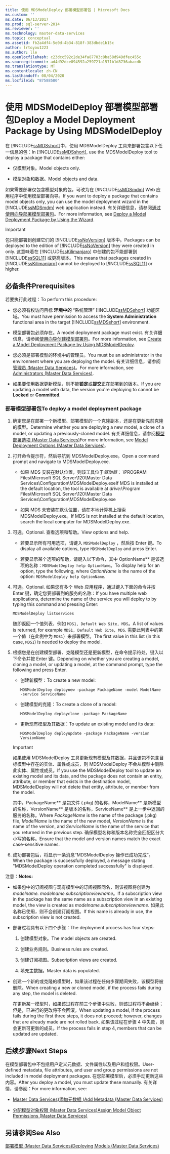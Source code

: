 ```yaml
---
title: 使用 MDSModelDeploy 部署模型部署包 | Microsoft Docs
ms.custom: ''
ms.date: 06/13/2017
ms.prod: sql-server-2014
ms.reviewer: ''
ms.technology: master-data-services
ms.topic: conceptual
ms.assetid: fb2a4df4-5e0d-4b34-818f-383dbde1b15c
author: lrtoyou1223
ms.author: lle
ms.openlocfilehash: c23dcc592c2de34fa87703c8ba58d949dfec455c
ms.sourcegitcommit: ad4d92dce894592a259721a1571b1d8736abacdb
ms.translationtype: MT
ms.contentlocale: zh-CN
ms.lasthandoff: 08/04/2020
ms.locfileid: "87588580"
---
```

# <a name="deploy-a-model-deployment-package-by-using-mdsmodeldeploy"></a><span data-ttu-id="95043-102">使用 MDSModelDeploy 部署模型部署包</span><span class="sxs-lookup"><span data-stu-id="95043-102">Deploy a Model Deployment Package by Using MDSModelDeploy</span></span>
  <span data-ttu-id="95043-103">在 [!INCLUDE[ssMDSshort](../includes/ssmdsshort-md.md)]中，使用 MDSModelDeploy 工具来部署包含以下任一信息的包：</span><span class="sxs-lookup"><span data-stu-id="95043-103">In [!INCLUDE[ssMDSshort](../includes/ssmdsshort-md.md)], use the MDSModelDeploy tool to deploy a package that contains either:</span></span>  
  
-   <span data-ttu-id="95043-104">仅模型对象。</span><span class="sxs-lookup"><span data-stu-id="95043-104">Model objects only.</span></span>  
  
-   <span data-ttu-id="95043-105">模型对象和数据。</span><span class="sxs-lookup"><span data-stu-id="95043-105">Model objects and data.</span></span>  
  
 <span data-ttu-id="95043-106">如果需要部署仅包含模型对象的包，可改为在 [!INCLUDE[ssMDSmdm](../includes/ssmdsmdm-md.md)] Web 应用程序中使用模型部署向导。</span><span class="sxs-lookup"><span data-stu-id="95043-106">If you want to deploy a package that contains model objects only, you can use the model deployment wizard in the [!INCLUDE[ssMDSmdm](../includes/ssmdsmdm-md.md)] web application instead.</span></span> <span data-ttu-id="95043-107">有关详细信息，请参阅[通过使用向导部署模型部署包](../../2014/master-data-services/deploy-a-model-deployment-package-by-using-the-wizard.md)。</span><span class="sxs-lookup"><span data-stu-id="95043-107">For more information, see [Deploy a Model Deployment Package by Using the Wizard](../../2014/master-data-services/deploy-a-model-deployment-package-by-using-the-wizard.md).</span></span>  
  
> [!IMPORTANT]  
>  <span data-ttu-id="95043-108">包只能部署到创建它们的 [!INCLUDE[ssNoVersion](../includes/ssnoversion-md.md)] 版本中。</span><span class="sxs-lookup"><span data-stu-id="95043-108">Packages can be deployed to the edition of [!INCLUDE[ssNoVersion](../includes/ssnoversion-md.md)] they were created in only.</span></span> <span data-ttu-id="95043-109">这意味着在 [!INCLUDE[ssKilimanjaro](../includes/sskilimanjaro-md.md)] 中创建的包不能部署到 [!INCLUDE[ssSQL11](../includes/sssql11-md.md)] 或更高版本。</span><span class="sxs-lookup"><span data-stu-id="95043-109">This means that packages created in [!INCLUDE[ssKilimanjaro](../includes/sskilimanjaro-md.md)] cannot be deployed to [!INCLUDE[ssSQL11](../includes/sssql11-md.md)] or higher.</span></span>  
  
## <a name="prerequisites"></a><span data-ttu-id="95043-110">必备条件</span><span class="sxs-lookup"><span data-stu-id="95043-110">Prerequisites</span></span>  
 <span data-ttu-id="95043-111">若要执行此过程：</span><span class="sxs-lookup"><span data-stu-id="95043-111">To perform this procedure:</span></span>  
  
-   <span data-ttu-id="95043-112">您必须有权访问目标 **环境中的** “系统管理” [!INCLUDE[ssMDSshort](../includes/ssmdsshort-md.md)] 功能区域。</span><span class="sxs-lookup"><span data-stu-id="95043-112">You must have permission to access the **System Administration** functional area in the target [!INCLUDE[ssMDSshort](../includes/ssmdsshort-md.md)] environment.</span></span>  
  
-   <span data-ttu-id="95043-113">模型部署包必须存在。</span><span class="sxs-lookup"><span data-stu-id="95043-113">A model deployment package must exist.</span></span> <span data-ttu-id="95043-114">有关详细信息，请参阅[使用向导创建模型部署包](../../2014/master-data-services/create-a-model-deployment-package-by-using-mdsmodeldeploy.md)。</span><span class="sxs-lookup"><span data-stu-id="95043-114">For more information, see  [Create a Model Deployment Package by Using MDSModelDeploy](../../2014/master-data-services/create-a-model-deployment-package-by-using-mdsmodeldeploy.md).</span></span>  
  
-   <span data-ttu-id="95043-115">您必须是部署模型的环境中的管理员。</span><span class="sxs-lookup"><span data-stu-id="95043-115">You must be an administrator in the environment where you are deploying the model.</span></span> <span data-ttu-id="95043-116">有关详细信息，请参阅[管理员 &#40;Master Data Services&#41;](administrators-master-data-services.md)。</span><span class="sxs-lookup"><span data-stu-id="95043-116">For more information, see [Administrators &#40;Master Data Services&#41;](administrators-master-data-services.md).</span></span>  
  
-   <span data-ttu-id="95043-117">如果要使用数据更新模型，则不能**锁定**或**提交**正在部署到的版本。</span><span class="sxs-lookup"><span data-stu-id="95043-117">If you are updating a model with data, the version you're deploying to cannot be **Locked** or **Committed**.</span></span>  
  
### <a name="to-deploy-a-model-deployment-package"></a><span data-ttu-id="95043-118">部署模型部署包</span><span class="sxs-lookup"><span data-stu-id="95043-118">To deploy a model deployment package</span></span>  
  
1.  <span data-ttu-id="95043-119">确定您是在部署一个新模型、部署模型的一个克隆副本，还是在更新先前克隆的模型。</span><span class="sxs-lookup"><span data-stu-id="95043-119">Determine whether you are deploying a new model, a clone of a model, or updating a previously-cloned model.</span></span> <span data-ttu-id="95043-120">有关详细信息，请参阅[模型部署选项 (Master Data Services)](../../2014/master-data-services/model-deployment-options-master-data-services.md)</span><span class="sxs-lookup"><span data-stu-id="95043-120">For more information, see [Model Deployment Options &#40;Master Data Services&#41;](../../2014/master-data-services/model-deployment-options-master-data-services.md).</span></span>  
  
2.  <span data-ttu-id="95043-121">打开命令提示符，然后导航到 MDSModelDeploy.exe。</span><span class="sxs-lookup"><span data-stu-id="95043-121">Open a command prompt and navigate to MDSModelDeploy.exe.</span></span>  
  
    -   <span data-ttu-id="95043-122">如果 MDS 安装在默认位置，则该工具位于*驱动器*： \PROGRAM Files\Microsoft SQL Server\120\Master Data Services\Configuration\MDSModelDeploy.exe</span><span class="sxs-lookup"><span data-stu-id="95043-122">If MDS is installed at the default location, the tool is available at *drive*:\Program Files\Microsoft SQL Server\120\Master Data Services\Configuration\MDSModelDeploy.exe</span></span>  
  
    -   <span data-ttu-id="95043-123">如果 MDS 未安装在默认位置，请在本地计算机上搜索 MDSModelDeploy.exe。</span><span class="sxs-lookup"><span data-stu-id="95043-123">If MDS is not installed at the default location, search the local computer for MDSModelDeploy.exe.</span></span>  
  
3.  <span data-ttu-id="95043-124">可选。</span><span class="sxs-lookup"><span data-stu-id="95043-124">Optional.</span></span> <span data-ttu-id="95043-125">查看选项和帮助。</span><span class="sxs-lookup"><span data-stu-id="95043-125">View options and help.</span></span>  
  
    -   <span data-ttu-id="95043-126">若要显示所有可用选项，请键入 `MDSModelDeploy` ，然后按 Enter 键。</span><span class="sxs-lookup"><span data-stu-id="95043-126">To display all available options, type `MDSModelDeploy` and press Enter.</span></span>  
  
    -   <span data-ttu-id="95043-127">若要显示某个选项的帮助，请键入以下命令，其中 OptionName\*\* 是该选项的名称：`MDSModelDeploy help OptionName`。</span><span class="sxs-lookup"><span data-stu-id="95043-127">To display help for an option, type the following, where *OptionName* is the name of the option: `MDSModelDeploy help OptionName`.</span></span>  
  
4.  <span data-ttu-id="95043-128">可选。</span><span class="sxs-lookup"><span data-stu-id="95043-128">Optional.</span></span> <span data-ttu-id="95043-129">如果您有多个 Web 应用程序，通过键入下面的命令并按 Enter 键，确定您要部署到的服务的名称：</span><span class="sxs-lookup"><span data-stu-id="95043-129">If you have multiple web applications, determine the name of the service you will deploy to by typing this command and pressing Enter:</span></span>  
  
    ```  
    MDSModelDeploy listservices  
    ```  
  
     <span data-ttu-id="95043-130">随即返回一个值列表，例如 `MDS1, Default Web Site, MDS`。</span><span class="sxs-lookup"><span data-stu-id="95043-130">A list of values is returned, for example `MDS1, Default Web Site, MDS`.</span></span> <span data-ttu-id="95043-131">需要此列表中的第一个值（在此例中为 `MDS1`）来部署模型。</span><span class="sxs-lookup"><span data-stu-id="95043-131">The first value in this list (in this case, `MDS1`) is needed to deploy the model.</span></span>  
  
5.  <span data-ttu-id="95043-132">根据您是在创建模型部署、克隆模型还是更新模型，在命令提示符处，键入以下命令并按 Enter 键。</span><span class="sxs-lookup"><span data-stu-id="95043-132">Depending on whether you are creating a model, cloning a model, or updating a model, at the command prompt, type the following and press Enter.</span></span>  
  
    -   <span data-ttu-id="95043-133">创建新模型：</span><span class="sxs-lookup"><span data-stu-id="95043-133">To create a new model:</span></span>  
  
        ```  
        MDSModelDeploy deploynew -package PackageName -model ModelName -service ServiceName  
        ```  
  
    -   <span data-ttu-id="95043-134">创建模型的克隆：</span><span class="sxs-lookup"><span data-stu-id="95043-134">To create a clone of a model:</span></span>  
  
        ```  
        MDSModelDeploy deployclone -package PackageName  
        ```  
  
    -   <span data-ttu-id="95043-135">更新现有模型及其数据：</span><span class="sxs-lookup"><span data-stu-id="95043-135">To update an existing model and its data:</span></span>  
  
        ```  
        MDSModelDeploy deployupdate -package PackageName -version VersionName  
        ```  
  
    > [!IMPORTANT]  
    >  <span data-ttu-id="95043-136">如果使用 MDSModelDeploy 工具更新现有模型及其数据，并且该包不包含目标模型中存在的实体、属性或成员，则 MDSModelDeploy 不会从模型中删除此实体、属性或成员。</span><span class="sxs-lookup"><span data-stu-id="95043-136">If you use the MDSModelDeploy tool to update an existing model and its data, and the package does not contain an entity, attribute, or member that exists in the destination model, MDSModelDeploy will not delete that entity, attribute, or member from the model.</span></span>  
  
     <span data-ttu-id="95043-137">其中，PackageName\*\* 是包文件 (.pkg) 的名称，ModelName\*\* 是新模型的名称，VersionName\*\* 是版本的名称，ServiceName\*\* 是上一步中返回的服务的名称。</span><span class="sxs-lookup"><span data-stu-id="95043-137">Where *PackageName* is the name of the package (.pkg) file, *ModelName* is the name of the new model, *VersionName* is the name of the version, and *ServiceName* is the name of the service that you returned in the previous step.</span></span> <span data-ttu-id="95043-138">确保模型名称和版本名称完全匹配区分大小写的名称。</span><span class="sxs-lookup"><span data-stu-id="95043-138">Ensure that the model and version names match the exact case-sensitive names.</span></span>  
  
6.  <span data-ttu-id="95043-139">成功部署包后，将显示一条消息“MDSModelDeploy 操作已成功完成”。</span><span class="sxs-lookup"><span data-stu-id="95043-139">When the package is successfully deployed, a message stating "MDSModelDeploy operation completed successfully" is displayed.</span></span>  
  
 <span data-ttu-id="95043-140">注意：</span><span class="sxs-lookup"><span data-stu-id="95043-140">**Notes:**</span></span>  
  
-   <span data-ttu-id="95043-141">如果包中的订阅视图与现有模型中的订阅视图同名，则该视图将创建为*modelname. modelname.subscriptionviewname*。</span><span class="sxs-lookup"><span data-stu-id="95043-141">If a subscription view in the package has the same name as a subscription view in an existing model, the view is created as *modelname.subscriptionviewname*.</span></span> <span data-ttu-id="95043-142">如果此名称已使用，则不会创建订阅视图。</span><span class="sxs-lookup"><span data-stu-id="95043-142">If this name is already in use, the subscription view is not created.</span></span>  
  
-   <span data-ttu-id="95043-143">部署过程具有以下四个步骤：</span><span class="sxs-lookup"><span data-stu-id="95043-143">The deployment process has four steps:</span></span>  
  
    1.  <span data-ttu-id="95043-144">创建模型对象。</span><span class="sxs-lookup"><span data-stu-id="95043-144">The model objects are created.</span></span>  
  
    2.  <span data-ttu-id="95043-145">创建业务规则。</span><span class="sxs-lookup"><span data-stu-id="95043-145">Business rules are created.</span></span>  
  
    3.  <span data-ttu-id="95043-146">创建订阅视图。</span><span class="sxs-lookup"><span data-stu-id="95043-146">Subscription views are created.</span></span>  
  
    4.  <span data-ttu-id="95043-147">填充主数据。</span><span class="sxs-lookup"><span data-stu-id="95043-147">Master data is populated.</span></span>  
  
-   <span data-ttu-id="95043-148">创建一个新的或克隆的模型时，如果该过程在任何步骤期间失败，该模型将被删除。</span><span class="sxs-lookup"><span data-stu-id="95043-148">When creating a new or cloned model, if the process fails during any step, the model is deleted.</span></span>  
  
     <span data-ttu-id="95043-149">在更新某一模型时，如果该过程在前三个步骤中失败，则该过程将不会继续；但是，已进行的更改将不会回滚。</span><span class="sxs-lookup"><span data-stu-id="95043-149">When updating a model, if the process fails during the first three steps, it does not proceed; however, changes that are already made are not rolled back.</span></span> <span data-ttu-id="95043-150">如果该过程在步骤 4 中失败，则会更新可更新的成员。</span><span class="sxs-lookup"><span data-stu-id="95043-150">If the process fails in step 4, members that can be updated are updated.</span></span>  
  
## <a name="next-steps"></a><span data-ttu-id="95043-151">后续步骤</span><span class="sxs-lookup"><span data-stu-id="95043-151">Next Steps</span></span>  
 <span data-ttu-id="95043-152">在模型部署包中不包括用户定义元数据、文件属性以及用户和组权限。</span><span class="sxs-lookup"><span data-stu-id="95043-152">User-defined metadata, file attributes, and user and group permissions are not included in model deployment packages.</span></span> <span data-ttu-id="95043-153">在您部署模型后，必须手动更新这些内容。</span><span class="sxs-lookup"><span data-stu-id="95043-153">After you deploy a model, you must update these manually.</span></span> <span data-ttu-id="95043-154">有关详情，请参阅：</span><span class="sxs-lookup"><span data-stu-id="95043-154">For more information, see:</span></span>  
  
-   [<span data-ttu-id="95043-155">Master Data Services&#41;添加元数据 &#40;</span><span class="sxs-lookup"><span data-stu-id="95043-155">Add Metadata &#40;Master Data Services&#41;</span></span>](../../2014/master-data-services/add-metadata-master-data-services.md)  
  
-   [<span data-ttu-id="95043-156">分配模型对象权限 (Master Data Services)</span><span class="sxs-lookup"><span data-stu-id="95043-156">Assign Model Object Permissions &#40;Master Data Services&#41;</span></span>](../../2014/master-data-services/assign-model-object-permissions-master-data-services.md)  
  
## <a name="see-also"></a><span data-ttu-id="95043-157">另请参阅</span><span class="sxs-lookup"><span data-stu-id="95043-157">See Also</span></span>  
 [<span data-ttu-id="95043-158">部署模型 (Master Data Services)</span><span class="sxs-lookup"><span data-stu-id="95043-158">Deploying Models &#40;Master Data Services&#41;</span></span>](../../2014/master-data-services/deploying-models-master-data-services.md)  
  
  

